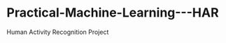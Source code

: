 Practical-Machine-Learning---HAR
================================

Human Activity Recognition Project
